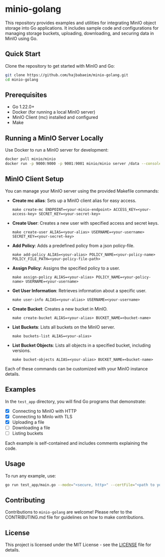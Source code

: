 # minio-golang

This repository provides examples and utilities for integrating MinIO object storage into Go applications. It includes sample code and configurations for managing storage buckets, uploading, downloading, and securing data in MinIO using Go.

## Quick Start

Clone the repository to get started with MinIO and Go:

```bash
git clone https://github.com/hajbabaeim/minio-golang.git
cd minio-golang
```

## Prerequisites

- Go 1.22.0+
- Docker (for running a local MinIO server)
- MinIO Client (mc) installed and configured
- Make

## Running a MinIO Server Locally

Use Docker to run a MinIO server for development:

```bash
docker pull minio/minio
docker run -p 9000:9000 -p 9001:9001 minio/minio server /data --console-address ":9001"
```

## MinIO Client Setup

You can manage your MinIO server using the provided Makefile commands:

- **Create mc alias**: Sets up a MinIO client alias for easy access.
  ```make
  make create-mc ENDPOINT=<your-minio-endpoint> ACCESS_KEY=<your-access-key> SECRET_KEY=<your-secret-key>
  ```

- **Create User**: Creates a new user with specified access and secret keys.
  ```make
  make create-user ALIAS=<your-alias> USERNAME=<your-username> SECRET_KEY=<your-secret-key>
  ```

- **Add Policy**: Adds a predefined policy from a json policy-file.
  ```make
  make add-policy ALIAS=<your-alias> POLICY_NAME=<your-policy-name> POLICY_FILE_PATH=<your-policy-file-path>
  ```

- **Assign Policy**: Assigns the specified policy to a user.
  ```make
  make assign-policy ALIAS=<your-alias> POLICY_NAME=<your-policy-name> USERNAME=<your-username>
  ```

- **Get User Information**: Retrieves information about a specific user.
  ```make
  make user-info ALIAS=<your-alias> USERNAME=<your-username>
  ```

- **Create Bucket**: Creates a new bucket in MinIO.
  ```make
  make create-bucket ALIAS=<your-alias> BUCKET_NAME=<bucket-name>
  ```

- **List Buckets**: Lists all buckets on the MinIO server.
  ```make
  make buckets-list ALIAS=<your-alias>
  ```

- **List Bucket Objects**: Lists all objects in a specified bucket, including versions.
  ```make
  make bucket-objects ALIAS=<your-alias> BUCKET_NAME=<bucket-name>
  ```

Each of these commands can be customized with your MinIO instance details.

## Examples

In the `test_app` directory, you will find Go programs that demonstrate:

- [x] Connecting to MinIO with HTTP
- [x] Connecting to MinIo with TLS
- [x] Uploading a file
- [ ] Downloading a file
- [ ] Listing buckets

Each example is self-contained and includes comments explaining the code.

## Usage

To run any example, use:

```bash
go run test_app/main.go --mode="<secure, http>" --certFile="<path to your public.cert file>"
```

## Contributing

Contributions to `minio-golang` are welcome! Please refer to the CONTRIBUTING.md file for guidelines on how to make contributions.

## License

This project is licensed under the MIT License - see the [LICENSE](LICENSE) file for details.